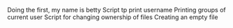 Doing the first, my name is betty
Script tp print username
Printing groups of current user
Script for changing ownership of files
Creating an empty file
